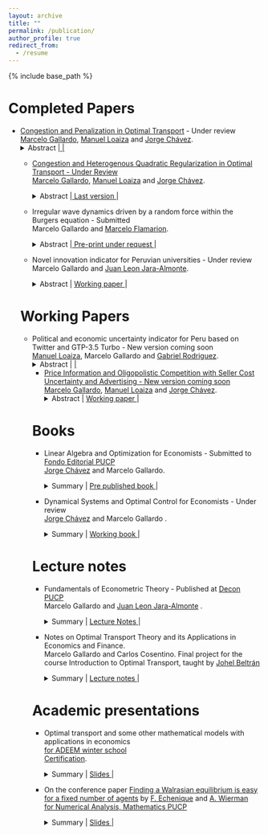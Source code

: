 ```yaml
---
layout: archive
title: ""
permalink: /publication/
author_profile: true
redirect_from:
  - /resume
---
```


{% include base_path %}

Completed Papers 
======

* [Congestion and Penalization in Optimal Transport](https://arxiv.org/pdf/2410.07363) - Under review <br>
[Marcelo Gallardo](https://marcelogallardob.github.io/),  [Manuel Loaiza](https://github.com/ManuelLoaizaVasquez) and [Jorge Chávez](https://www.pucp.edu.pe/profesor/jorge-chavez-fuentes). <br>
  <details>    <summary> Abstract |<a href="https://MarceloGallardoB.github.io/files/papers/alternative-unconstrained-penalized-matching.pdf
" role="button" target="_blank">Pre-print </a> | 
    </summary> In this paper we introduce two novel models derived from the discrete optimal transport problem. The first model extends the traditional transport problem by adding a quadratic congestion factor directly into the cost function, while the second model replaces conventional constraints with weighted penalization terms. We present theoretical results, for the characterization of interior and corner solution for some specific cases, and we perform smooth comparative statics analysis. We also propose an O((N+L)(NL)2) algorithm for computing the optimal plan for the penalized model assuming interior solutions. Pre-print in arXiv differs slightly from the last version in SSRN.  </details>  



* Congestion and Heterogenous Quadratic Regularization in Optimal Transport - Under Review <br>
[Marcelo Gallardo](https://marcelogallardob.github.io/),  [Manuel Loaiza](https://github.com/ManuelLoaizaVasquez) and [Jorge Chávez](https://www.pucp.edu.pe/profesor/jorge-chavez-fuentes). <br>
  <details>    <summary> Abstract |<a href="https://MarceloGallardoB.github.io/files/papers/coloquio_mate_pucp.pdf" role="button" target="_blank"> Last version </a> | 
    </summary> In this paper, we build upon the optimal transport quadratic regularization model to develop a framework that incorporates congestion costs, particularly in matching within the healthcare and education sectors. Specifically, we introduce a model with heterogeneous quadratic costs. We analyze the model's properties under specific cases, extending the existing literature. Furthermore, we explore key structural characteristics of the model and provide numerical examples illustrating why this formulation more accurately captures real-world phenomena, particularly in the Peruvian context. The main result consists of identifying a specific type of corner solution when matching the same number of clusters, i.e., N=L.  </details>  


* Irregular wave dynamics driven by a random force within the Burgers equation - Submitted <br>
Marcelo Gallardo and [Marcelo Flamarion](https://www.pucp.edu.pe/profesor/marcelo-velloso-flamarion-vasconcellos-). <br>
  <details>     <summary> Abstract |<a href="https://tcam.sbmac.org.br/tema" role="button" target="_blank"> Pre-print under request </a> | 
    </summary> In this article, we study the classical Burgers equation as a model for random fields. First, we consider initial data defined as a sum of harmonics with random phases and compute the blow-up time. Several simulations are performed, revealing that, while the critical blow-up time is approximately distributed according to a Gaussian law, the statistical tests reject the normality hypothesis. For the viscous case, we analyze waves driven by a random force. Using the Cole-Hopf transformation, the averaged wave field is computed numerically. Through a change of variables, we demonstrate that randomness primarily affects the phase of the wave field. Assuming the phase follows a uniform distribution, we show that the averaged field spreads and diminishes over time.
  </details>  


* Novel innovation indicator for Peruvian universities - Under review <br>
 Marcelo Gallardo and [Juan Leon Jara-Almonte](https://www.grade.org.pe/en/investigadores/personal/jleon/). <br>
  <details> 
    <summary>
        Abstract |
        <a href="https://MarceloGallardoB.github.io/files/papers/innovation_peruvian_universities.pdf" role="button" target="_blank"> Working paper </a> | 
    </summary> This paper proposes an innovation indicator for Peruvian universities, focusing on scientific innovation in fields such as engineering and pure sciences. The indicator is constructed using a selected dataset (Scopus, TUNI, Sunedu) and confirmatory factor analysis (CFA) to ensure robust measurement, with Tucker-Lewis Index (TLI) and Comparative Fit Index (CFI) used to validate the model fit. K-means clustering is applied to identify innovation clusters among universities. The validity of the indicator is examined through standard correlation with university rankings and econometric analysis linking the indicator with wage per hour and simple overeducation. To address potential sample selection bias, we implement a Heckman two-step correction, incorporating the inverse Mills ratio (IMR) into the wage equation. Additionally, we correct for heteroscedasticity by employing heteroscedasticity-robust standard errors (HC3). For this work, we used ENAHO modules 200-500. 
  </details>  


Working Papers 
======

* Political and economic uncertainty indicator for Peru
based on Twitter and GTP-3.5 Turbo - New version coming soon <br>
[Manuel Loaiza](https://github.com/ManuelLoaizaVasquez),  Marcelo Gallardo  and [Gabriel Rodriguez](https://www.pucp.edu.pe/profesor/gabriel-rodriguez-briones/). <br>
  <details> 
    <summary>
        Abstract |
        <a href="https://MarceloGallardoB.github.io/files/papers/X political and economic uncertainty index for Peru.pdf
" role="button" target="_blank"> Working paper </a> | 
    </summary> In this paper, we focus on developing a new political-economic uncertainty index based on tweets from influential figures in Peruvian politics and economics with accounts on Twitter (now X) from 2018 to 2023. These tweets are analyzed and classified using GPT-3.5 Turbo to determine their stance on Peru’s political and economic landscape, generating a time series of political-economic uncertainty. The aggregation process employs novel machine learning techniques to enhance the robustness of the index. To evaluate the impact of this index, we conduct time series and count-based econometric analyses using key macroeconomic variables, such as the Lima Stock Exchange (BVL) returns and the USD/PEN exchange rate.
  </details>  

* Price Information and Oligopolistic Competition with Seller Cost Uncertainty and Advertising - New version coming soon <br>
[Marcelo Gallardo](https://marcelogallardob.github.io/),  [Manuel Loaiza](https://github.com/ManuelLoaizaVasquez) and [Jorge Chávez](https://www.pucp.edu.pe/profesor/jorge-chavez-fuentes). <br>
  <details> 
    <summary>
        Abstract |
        <a href="" role="button" target="_blank"> Working paper </a> | 
    </summary> We build on Martinelli and Xiao (2024) by introducing a new model for oligopolistic competition that incorporates seller cost uncertainty and advertising. Unlike Martinelli and Xiao (2024), our model explicitly includes advertising. This addition leads to a more complex expression for expected demand, yet more flexible as it accounts for the impact of advertising expenditures by each firm. We present two scenarios: one where advertising is exogenous and the optimization focuses solely on pricing, and another where advertising is treated as an endogenous decision variable. For the exogenous case with J = 2, we derive analytical results, while for the remaining cases, we conduct a numerical analysis. 
  </details>  



Books
======
  
* Linear Algebra and Optimization for Economists - Submitted to [Fondo Editorial PUCP](https://www.fondoeditorial.pucp.edu.pe/) <br>
 [Jorge Chávez](https://www.pucp.edu.pe/profesor/jorge-chavez-fuentes) and Marcelo Gallardo. <br>
  <details> 
    <summary>
        Summary |
        <a href="https://MarceloGallardoB.github.io/files/Index ALOECO.pdf" role="button" target="_blank"> Pre published book </a> | 
    </summary>
  Pre-published book about Linear Algebra and Static Optimization for Economists. Linear algebra, topology in normed vector spaces, convex analysis, unconstrained static optimization, constrained static optimization, smooth comparative statics, preferences, consumer theory, pure exchange economies, and other economic applications.
  </details>


* Dynamical Systems and Optimal Control for Economists - Under review <br>
 [Jorge Chávez](https://www.pucp.edu.pe/profesor/jorge-chavez-fuentes) and  Marcelo Gallardo . <br>
  <details> 
    <summary>
        Summary |
        <a href="https://MarceloGallardoB.github.io/files/index_dynamical_systems_optimal_control.pdf" role="button" target="_blank"> Working book </a> | 
    </summary>
  Working book about Dynamical Systems and Optimal Control in Continuous Time for Economists. Ordinary scalar differential equations, linear systems, nonlinear systems, calculus of variations, and optimal control theory. Applications to economic models include Solow's model, Ramsey‑Cass‑Koopsman's model, Tobin's Q, and many others.
  </details>

Lecture notes
======

* Fundamentals of Econometric Theory - Published at [Decon PUCP](https://departamento-economia.pucp.edu.pe/investigacion/materiales-de-ensenanza) <br>
Marcelo Gallardo and [Juan Leon Jara-Almonte](https://www.grade.org.pe/en/investigadores/personal/jleon/) . <br>
  <details> 
    <summary>
        Summary |
        <a href="https://drive.google.com/file/d/1V83nxe9vwq05elosclyTFafENk0DRMdl/view" role="button" target="_blank"> Lecture Notes </a> | 
    </summary> These lecture notes offer a deep dive into econometrics, structured around key themes from matrix algebra basics to statistical models. The content begins with foundational matrix operations and their relevance to econometrics, advancing to the multivariate models with a focus on linear models and optimization issues. It also addresses qualitative variables, sampling methods, and experimental designs. Crucial econometric challenges such as multicollinearity, parameter stability, heteroscedasticity, and serial autocorrelation are thoroughly examined, alongside detection and correction techniques. The notes culminate in discussions on more advanced topics like instrumental variables, maximum likelihood estimation, and an appendix on probability theory, equipping readers with a broad understanding of econometric analysis and application. New: second version will include more examples and an introduction to time series. 
  </details>

* Notes on Optimal Transport Theory and its Applications in Economics and Finance. <br>
 Marcelo Gallardo and Carlos Cosentino. Final project for the course Introduction to Optimal Transport, taught by [Johel Beltrán](https://emap.fgv.br/en/professors/johel-victorino-beltran-ramirez) <br>
  <details> 
      <summary> Summary | 
        <a href="https://MarceloGallardoB.github.io/files/optimal_transport_para_economistas.pdf" role="button" target="_blank"> Lecture notes   </a> | 
      </summary> This document discusses applications of optimal transport theory in economics and finance, with a focus on computational methods like entropic regularization and the Sinkhorn-Knopp algorithm. It covers topics such as matching markets, cost structure estimation, Credit Value Adjustment, and risk measures, aiming to provide detailed explanations and translations of complex results for students with a strong mathematical background. The document includes an appendix to support understanding and is intended for advanced students interested in economic and financial applications of optimal transport. </details>


Academic presentations
======

* Optimal transport and some other mathematical models with applications in economics <br>
 <u> for ADEEM winter school</u> <br>
 [Certification](https://MarceloGallardoB.github.io/files/adeem.pdf).<br>
    <details> 
      <summary>
          Summary |
          <a href="https://MarceloGallardoB.github.io/files/slides_ot.pdf" role="button" target="_blank"> Slides </a> |   
      </summary> Seminar for the Winter School 2023 organized by the Association of Students and Alumni of Mathematics and the Association of Physics Students of PUCP. Based on Alfred Galichon's book, Optimal transport methods in economics, and his co-autohored paper SISTA: learning optimal transport costs under sparsity constraints.   
    </details>

* On the conference paper [Finding a Walrasian equilibrium is easy for a fixed number of agents](https://eml.berkeley.edu/~fechenique/published/sperner.pdf) by [F. Echenique](https://eml.berkeley.edu/~fechenique/index.html) and [A. Wierman](https://adamwierman.com/) <br>
 <u> for Numerical Analysis, Mathematics PUCP </u> <br>
    <details> 
      <summary>
          Summary |
          <a href="https://MarceloGallardoB.github.io/files/walrasian_equilibrium_echenique_wierman.pdf" role="button" target="_blank"> Slides </a> |   
      </summary> As part of the midterm assignment for the course Numerical Analysis (2024-2), I presented the article Finding a Walrasian Equilibrium is Easy for a Finite Number of Agents by Federico Echenique and Adam Wierman. The article introduces an algorithm that computes, in polynomial time with respect to the number of goods and a parameter epsilon, an epsilon-Walrasian equilibrium. In my presentation, I delved into some of the technical details and provided a comprehensive introduction for those unfamiliar with general equilibrium theory. I also proposed some insights on one of the lemmas discussed in the article.
    </details>

    

 

